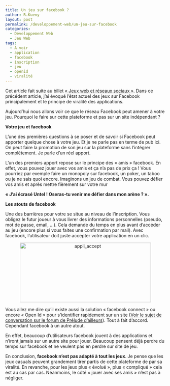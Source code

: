 ```yaml
---
title: Un jeu sur facebook ?
author: R.Kueny
layout: post
permalink: /developpement-web/un-jeu-sur-facebook
categories:
  - Développement Web
  - Jeu Web
tags:
  - A voir
  - application
  - facebook
  - inscription
  - jeu
  - openid
  - viralité
---
```

Cet article fait suite au billet <a title="Jeux web et réseaux sociaux" href="http://rkueny.fr/jeu-web/jeux-web-et-reseaux-sociaux" target="_blank">&laquo;&nbsp;Jeux web et réseaux sociaux&nbsp;&raquo;</a>. Dans ce précédent article, j&rsquo;ai évoqué l&rsquo;état actuel des jeux sur Facebook principalement et le principe de viralité des applications.

Aujourd&rsquo;hui nous allons voir ce que le réseau Facebook peut amener à votre jeu. Pourquoi le faire sur cette plateforme et pas sur un site indépendant ?

**Votre jeu et facebook**

L&rsquo;une des premières questions à se poser et de savoir si Facebook peut apporter quelque chose à votre jeu. Et je ne parle pas en terme de pub ici. On peut faire la promotion de son jeu sur la plateforme sans l&rsquo;intégrer complétement. Je parle d&rsquo;un réel apport.

<!--more-->L&rsquo;un des premiers apport repose sur le principe des &laquo;&nbsp;amis&nbsp;&raquo; facebook. En effet, vous pouvez jouer avec vos amis et ça n&rsquo;a pas de prix ça ! Vous pourriez par exemple faire un monopoly sur facebook, un poker, un taboo ou je ne sais quoi encore. Imaginons un jeu de combat. Vous pouvez défier vos amis et après mettre fièrement sur votre mur 

**&laquo;&nbsp;J&rsquo;ai écrasé Untel ! Oseras-tu venir me défier dans mon arène ?&nbsp;&raquo;.**

**Les atouts de facebook**

Une des barrières pour votre se situe au niveau de l&rsquo;inscription. Vous obligez le futur joueur à vous livrer des informations personnelles (pseudo, mot de passe, email, &#8230;). Cela demande du temps en plus avant d&rsquo;accéder au jeu (encore plus si vous faites une confirmation par mail). Avec facebook, l&rsquo;utilisateur doit juste accepter votre application en un clic.

<p style="text-align: center;">
  <img class="size-full wp-image-726 aligncenter" title="appli_accept" src="http://rkueny.fr/wp-content/uploads/2009/12/appli_accept.gif" alt="appli_accept" width="413" height="187" />
</p>

<p style="text-align: left;">
  Vous allez me dire qu&rsquo;il existe aussi la solution &laquo;&nbsp;facebook connect&nbsp;&raquo; ou encore &laquo;&nbsp;Open Id&nbsp;&raquo; pour s&rsquo;identifier rapidement sur un site (<a href="http://forum.jeux-web.com/index.php?topic=211.0" target="_blank">Voir le sujet de conversation sur le forum de Prélude d&rsquo;ailleurs</a>). Tout à fait d&rsquo;accord. Cependant facebook à un autre atout.
</p>

<p style="text-align: left;">
  En effet, beaucoup d&rsquo;utilisateurs facebook jouent à des applications et n&rsquo;iront jamais sur un autre site pour jouer. Beaucoup pensent déjà perdre du temps sur facebook et ne veulent pas en perdre sur site de jeu.
</p>

<p style="text-align: left;">
  En conclusion, <strong>facebook n&rsquo;est pas adapté à tout les jeux</strong>. Je pense que les jeux casuals peuvent grandement tirer partis de cette plateforme de par sa viralité. En revanche, pour les jeux plus &laquo;&nbsp;évolué&nbsp;&raquo;, plus &laquo;&nbsp;compliqué&nbsp;&raquo; cela est au cas par cas. Néanmoins, le côté &laquo;&nbsp;jouer avec ses amis&nbsp;&raquo; n&rsquo;est pas à  négliger.
</p>